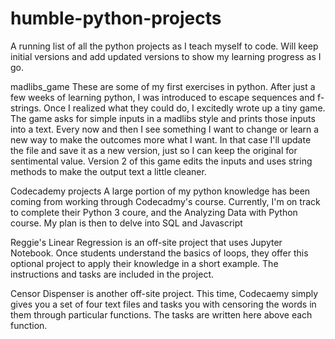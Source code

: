 # humble-python-projects
A running list of all the python projects as I teach myself to code. Will keep initial versions and add updated versions to show my learning progress as I go.

madlibs_game
These are some of my first exercises in python. After just a few weeks of learning python, I was introduced to escape sequences and f-strings. Once I realized what they could do, I excitedly wrote up a tiny game. The game asks for simple inputs in a madlibs style and prints those inputs into a text.
Every now and then I see something I want to change or learn a new way to make the outcomes more what I want. In that case I'll update the file and save it as a new version, just so I can keep the original for sentimental value. 
Version 2 of this game edits the inputs and uses string methods to make the output text a little cleaner.

Codecademy projects
A large portion of my python knowledge has been coming from working through Codecadmy's course. Currently, I'm on track to complete their Python 3 coure, and the Analyzing Data with Python course. My plan is then to delve into SQL and Javascript

Reggie's Linear Regression is an off-site project that uses Jupyter Notebook. Once students understand the basics of loops, they offer this optional project to apply their knowledge in a short example. The instructions and tasks are included in the project.

Censor Dispenser is another off-site project. This time, Codecaemy simply gives you a set of four text files and tasks you with censoring the words in them through particular functions. The tasks are written here above each function.
